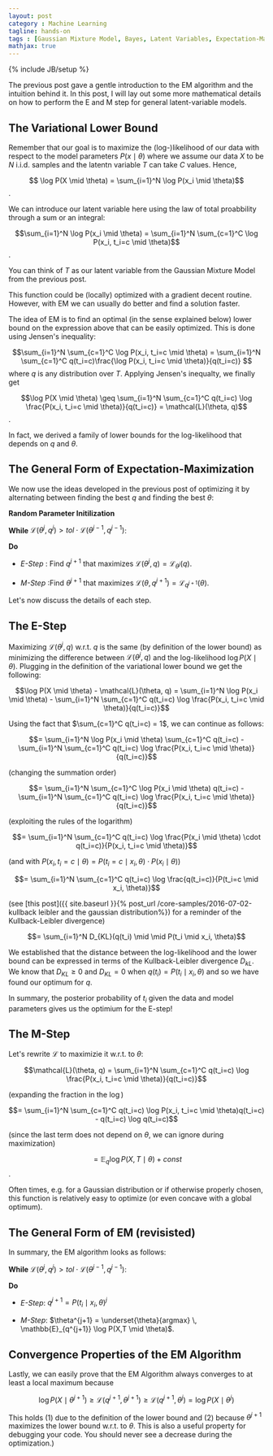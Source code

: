 ```yaml
---
layout: post
category : Machine Learning
tagline: hands-on
tags : [Gaussian Mixture Model, Bayes, Latent Variables, Expectation-Maximization, Kullback-Leibler]
mathjax: true
---
```

{% include JB/setup %}

The previous post gave a gentle introduction to the EM algorithm and the intuition behind it. 
In this post, I will lay out some more mathematical details on how to perform the E and M step for general latent-variable models.

## The Variational Lower Bound

Remember that our goal is to maximize the (log-)likelihood of our data with respect to the model parameters $P(x \mid \theta)$ where we assume our data $X$ to be $N$ i.i.d. samples and the latentn variable $T$ can take $C$ values. Hence,

$$ \log P(X \mid \theta) = \sum_{i=1}^N \log P(x_i \mid \theta)$$. 

We can introduce our latent variable here using the law of total proabbility through a sum or an integral:

$$\sum_{i=1}^N \log P(x_i \mid \theta) = \sum_{i=1}^N \sum_{c=1}^C \log P(x_i, t_i=c \mid \theta)$$. 

You can think of $T$ as our latent variable from the Gaussian Mixture Model from the previous post.

This function could be (locally) optimized with a gradient decent routine. However, with EM we can usually do better and find a solution faster.

The idea of EM is to find an optimal (in the sense explained below) lower bound on the expression above that can be easily optimized. This is done using Jensen's inequality:

$$\sum_{i=1}^N \sum_{c=1}^C \log P(x_i, t_i=c \mid \theta) = \sum_{i=1}^N \sum_{c=1}^C q(t_i=c)\frac{\log P(x_i, t_i=c \mid \theta)}{q(t_i=c)} $$ where $q$ is any distribution over $T$.
Applying Jensen's inequalty, we finally get

$$\log P(X \mid \theta) \geq \sum_{i=1}^N \sum_{c=1}^C q(t_i=c) \log \frac{P(x_i, t_i=c \mid \theta)}{q(t_i=c)} = \mathcal{L}(\theta, q)$$.

In fact, we derived a family of lower bounds for the log-likelihood that depends on $q$ and $\theta$. 

## The General Form of Expectation-Maximization

We now use the ideas developed in the previous post of optimizing it by alternating between finding the best $q$ and finding the best $\theta$: 

**Random Parameter Initilization**

**While** $\mathcal{L}(\theta^j, q^j) > tol \cdot \mathcal{L}(\theta^{j-1}, q^{j-1})$:

**Do**

 - *E-Step* : Find $q^{j+1}$ that maximizes $\mathcal{L}(\theta^j, q) = \mathcal{L}_{\theta^j}(q)$. 

 - *M-Step* :Find $\theta^{j+1}$ that maximizes $\mathcal{L}(\theta, q^{j+1}) = \mathcal{L}_{q^{j+1}}(\theta)$.


Let's now discuss the details of each step.

## The E-Step

Maximizing $\mathcal{L}(\theta^j, q)$ w.r.t. $q$ is the same (by definition of the lower bound) as minimizing the difference between $\mathcal{L}(\theta^j, q)$ and the log-likelihood $\log P(X \mid \theta)$. Plugging in the definition of the variational lower bound we get the following:

$$\log P(X \mid \theta) - \mathcal{L}(\theta, q) = \sum_{i=1}^N \log P(x_i \mid \theta) - \sum_{i=1}^N \sum_{c=1}^C q(t_i=c) \log \frac{P(x_i, t_i=c \mid \theta)}{q(t_i=c)}$$ 

Using the fact that $\sum_{c=1}^C q(t_i=c) = 1$, we can continue as follows:

$$= \sum_{i=1}^N \log P(x_i \mid \theta) \sum_{c=1}^C q(t_i=c) - \sum_{i=1}^N \sum_{c=1}^C q(t_i=c) \log \frac{P(x_i, t_i=c \mid \theta)}{q(t_i=c)}$$

(changing the summation order)

$$= \sum_{i=1}^N  \sum_{c=1}^C \log P(x_i \mid \theta) q(t_i=c) - \sum_{i=1}^N \sum_{c=1}^C q(t_i=c) \log \frac{P(x_i, t_i=c \mid \theta)}{q(t_i=c)}$$

(exploiting the rules of the logarithm)

$$= \sum_{i=1}^N  \sum_{c=1}^C q(t_i=c) \log \frac{P(x_i \mid \theta) \cdot q(t_i=c)}{P(x_i, t_i=c \mid \theta)}$$

(and with $P(x_i, t_i=c \mid \theta) = P(t_i=c \mid x_i, \theta) \cdot P(x_i \mid \theta)$)

$$= \sum_{i=1}^N  \sum_{c=1}^C q(t_i=c) \log \frac{q(t_i=c)}{P(t_i=c \mid x_i, \theta)}$$

(see [this post]({{ site.baseurl }}{% post_url /core-samples/2016-07-02-kullback leibler and the gaussian distribution%}) for a reminder of the Kullback-Leibler divergence)

$$= \sum_{i=1}^N  D_{KL}(q(t_i) \mid \mid P(t_i \mid x_i, \theta)$$

We established that the distance between the log-likelihood and the lower bound can be expressed in terms of the Kullback-Leibler divergence $D_{kL}$. We know that $D_{KL} \geq 0$ and $D_{KL}=0$ when $q(t_i) = P(t_i \mid x_i, \theta)$ and so we have found our optimum for $q$.

In summary, the posterior probability of $t_i$ given the data and model parameters gives us the optimium for the E-step!

## The M-Step

Let's rewrite $\mathcal{L}$ to maximizie it w.r.t. to $\theta$:

$$\mathcal{L}(\theta, q) = \sum_{i=1}^N  \sum_{c=1}^C q(t_i=c) \log \frac{P(x_i, t_i=c \mid \theta)}{q(t_i=c)}$$

(expanding the fraction in the $\log$)

$$= \sum_{i=1}^N  \sum_{c=1}^C q(t_i=c) \log P(x_i, t_i=c \mid \theta)q(t_i=c) - q(t_i=c) \log q(t_i=c)$$

(since the last term does not depend on $\theta$, we can ignore during maximization)

$$= \mathbb{E}_q \log P(X,T \mid \theta) + const$$.

Often times, e.g. for a Gaussian distribution or if otherwise properly chosen, this function is relatively easy to optimize (or even concave with a global optimum). 

## The General Form of EM (revisisted)

In summary, the EM algorithm looks as follows:

**While** $\mathcal{L}(\theta^j, q^j) > tol \cdot \mathcal{L}(\theta^{j-1}, q^{j-1})$:

**Do**

- *E-Step*: $q^{j+1} = P(t_i \mid x_i, \theta)^j$

- *M-Step*: $\theta^{j+1} = \underset{\theta}{argmax} \, \mathbb{E}_{q^{j+1}} \log P(X,T \mid \theta)$.

## Convergence Properties of the EM Algorithm

Lastly, we can easily prove that the EM Algorithm always converges to at least a local maximum because

$$\log P(X \mid \theta^{j+1}) \geq \mathcal{L}(q^{j+1}, \theta^{j+1}) \geq \mathcal{L}(q^{j+1}, \theta^j) = \log P(X \mid \theta^j)$$

This holds (1) due to the definition of the lower bound and (2) because $\theta^{j+1}$ maximizes the lower bound w.r.t. to $\theta$. This is also a useful property for debugging your code. You should never see a decrease during the optimization.)
